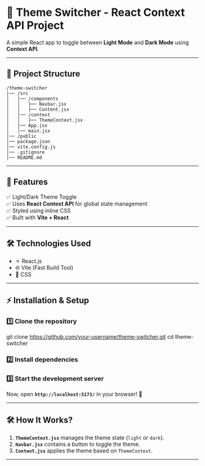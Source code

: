 # 🚀 Theme Switcher - React Context API Project  

A simple React app to toggle between **Light Mode** and **Dark Mode** using **Context API**.


---

## 📂 Project Structure 
 ```
/theme-switcher
│── /src
│   │── /components
│   │   ├── Navbar.jsx
│   │   ├── Content.jsx
│   │── /context
│   │   ├── ThemeContext.jsx
│   │── App.jsx
│   │── main.jsx
│── /public
│── package.json
│── vite.config.js
│── .gitignore
│── README.md
```

---

## 🚀 Features  
✅ Light/Dark Theme Toggle  
✅ Uses **React Context API** for global state management  
✅ Styled using inline CSS  
✅ Built with **Vite + React**  

---

## 🛠️ Technologies Used  
- ⚛️ React.js  
- 🌐 Vite (Fast Build Tool)  
- 🎨 CSS  

---

## ⚡ Installation & Setup  

### 1️⃣ Clone the repository  

git clone https://github.com/your-username/theme-switcher.git cd theme-switcher


### 2️⃣ Install dependencies  

### 3️⃣ Start the development server  

Now, open **`http://localhost:5173/`** in your browser! 🚀  

---

## 🛠 How It Works?  
1. **`ThemeContext.jsx`** manages the theme state (`light` or `dark`).  
2. **`Navbar.jsx`** contains a button to toggle the theme.  
3. **`Content.jsx`** applies the theme based on `ThemeContext`.  

---
  
